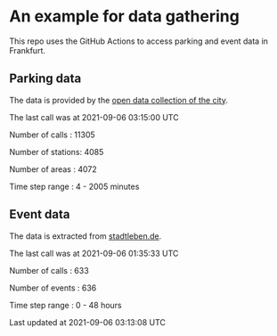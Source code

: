 # An example for data gathering

This repo uses the GitHub Actions to access parking and event data in Frankfurt.

## Parking data
The data is provided by the [open data collection of the city](https://www.offenedaten.frankfurt.de/).

The last call was at 2021-09-06 03:15:00 UTC

Number of calls   : 11305

Number of stations:  4085

Number of areas   :  4072

Time step range   :     4 -  2005 minutes


## Event data
The data is extracted from [stadtleben.de](https://stadtleben.de/frankfurt/).

The last call was at 2021-09-06 01:35:33 UTC

Number of calls   : 633

Number of events  : 636

Time step range   :   0 -  48 hours


Last updated at 2021-09-06 03:13:08 UTC
